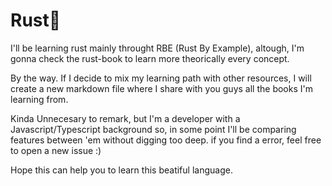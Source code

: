 # Rust🎉

I'll be learning rust mainly throught RBE (Rust By Example), altough, I'm gonna check the rust-book to learn more theorically every concept.

By the way. If I decide to mix my learning path with other resources, I will create a new markdown file where I share with you guys all the books I'm learning from.

Kinda Unnecesary to remark, but I'm a developer with a Javascript/Typescript background so, in some point I'll be comparing features between 'em without digging too deep. if you find a error, feel free to open a new issue :)

Hope this can help you to learn this beatiful language.
